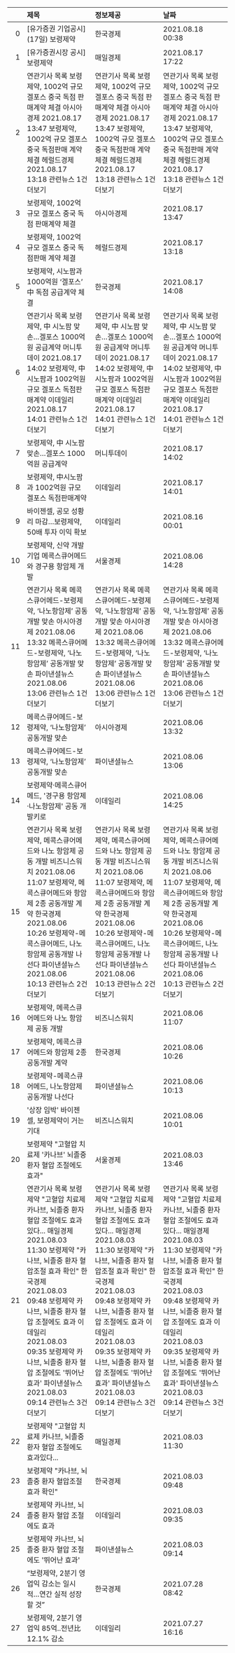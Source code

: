 |    | 제목                                                                                                                                                                                                                                                                                                                                                                                        | 정보제공                                                                                                                                                                                                                                                                                                                                                                                    | 날짜                                                                                                                                                                                                                                                                                                                                                                                        |
|---:|:--------------------------------------------------------------------------------------------------------------------------------------------------------------------------------------------------------------------------------------------------------------------------------------------------------------------------------------------------------------------------------------------|:--------------------------------------------------------------------------------------------------------------------------------------------------------------------------------------------------------------------------------------------------------------------------------------------------------------------------------------------------------------------------------------------|:--------------------------------------------------------------------------------------------------------------------------------------------------------------------------------------------------------------------------------------------------------------------------------------------------------------------------------------------------------------------------------------------|
|  0 | [유가증권 기업공시] (17일) 보령제약                                                                                                                                                                                                                                                                                                                                                         | 한국경제                                                                                                                                                                                                                                                                                                                                                                                    | 2021.08.18 00:38                                                                                                                                                                                                                                                                                                                                                                            |
|  1 | [유가증권시장 공시] 보령제약                                                                                                                                                                                                                                                                                                                                                                | 매일경제                                                                                                                                                                                                                                                                                                                                                                                    | 2021.08.17 17:22                                                                                                                                                                                                                                                                                                                                                                            |
|  2 | 연관기사 목록  보령제약, 1002억 규모 겔포스 중국 독점 판매계약 체결  아시아경제  2021.08.17 13:47  보령제약, 1002억 규모 겔포스 중국 독점판매 계약 체결  헤럴드경제  2021.08.17 13:18  관련뉴스 1건 더보기                                                                                                                                                                                  | 연관기사 목록  보령제약, 1002억 규모 겔포스 중국 독점 판매계약 체결  아시아경제  2021.08.17 13:47  보령제약, 1002억 규모 겔포스 중국 독점판매 계약 체결  헤럴드경제  2021.08.17 13:18  관련뉴스 1건 더보기                                                                                                                                                                                  | 연관기사 목록  보령제약, 1002억 규모 겔포스 중국 독점 판매계약 체결  아시아경제  2021.08.17 13:47  보령제약, 1002억 규모 겔포스 중국 독점판매 계약 체결  헤럴드경제  2021.08.17 13:18  관련뉴스 1건 더보기                                                                                                                                                                                  |
|  3 | 보령제약, 1002억 규모 겔포스 중국 독점 판매계약 체결                                                                                                                                                                                                                                                                                                                                        | 아시아경제                                                                                                                                                                                                                                                                                                                                                                                  | 2021.08.17 13:47                                                                                                                                                                                                                                                                                                                                                                            |
|  4 | 보령제약, 1002억 규모 겔포스 중국 독점판매 계약 체결                                                                                                                                                                                                                                                                                                                                        | 헤럴드경제                                                                                                                                                                                                                                                                                                                                                                                  | 2021.08.17 13:18                                                                                                                                                                                                                                                                                                                                                                            |
|  5 | 보령제약, 시노팜과 1000억원 ‘겔포스’ 中 독점 공급계약 체결                                                                                                                                                                                                                                                                                                                                  | 한국경제                                                                                                                                                                                                                                                                                                                                                                                    | 2021.08.17 14:08                                                                                                                                                                                                                                                                                                                                                                            |
|  6 | 연관기사 목록  보령제약, 中 시노팜 맞손…겔포스 1000억원 공급계약  머니투데이  2021.08.17 14:02  보령제약, 中시노팜과 1002억원 규모 겔포스 독점판매계약  이데일리  2021.08.17 14:01  관련뉴스 1건 더보기                                                                                                                                                                                     | 연관기사 목록  보령제약, 中 시노팜 맞손…겔포스 1000억원 공급계약  머니투데이  2021.08.17 14:02  보령제약, 中시노팜과 1002억원 규모 겔포스 독점판매계약  이데일리  2021.08.17 14:01  관련뉴스 1건 더보기                                                                                                                                                                                     | 연관기사 목록  보령제약, 中 시노팜 맞손…겔포스 1000억원 공급계약  머니투데이  2021.08.17 14:02  보령제약, 中시노팜과 1002억원 규모 겔포스 독점판매계약  이데일리  2021.08.17 14:01  관련뉴스 1건 더보기                                                                                                                                                                                     |
|  7 | 보령제약, 中 시노팜 맞손…겔포스 1000억원 공급계약                                                                                                                                                                                                                                                                                                                                           | 머니투데이                                                                                                                                                                                                                                                                                                                                                                                  | 2021.08.17 14:02                                                                                                                                                                                                                                                                                                                                                                            |
|  8 | 보령제약, 中시노팜과 1002억원 규모 겔포스 독점판매계약                                                                                                                                                                                                                                                                                                                                      | 이데일리                                                                                                                                                                                                                                                                                                                                                                                    | 2021.08.17 14:01                                                                                                                                                                                                                                                                                                                                                                            |
|  9 | 바이젠셀, 공모 성황리 마감…보령제약, 50배 투자 이익 확보                                                                                                                                                                                                                                                                                                                                    | 이데일리                                                                                                                                                                                                                                                                                                                                                                                    | 2021.08.16 00:01                                                                                                                                                                                                                                                                                                                                                                            |
| 10 | 보령제약, 신약 개발 기업 메콕스큐어메드와 경구용 항암제 개발                                                                                                                                                                                                                                                                                                                                | 서울경제                                                                                                                                                                                                                                                                                                                                                                                    | 2021.08.06 14:28                                                                                                                                                                                                                                                                                                                                                                            |
| 11 | 연관기사 목록  메콕스큐어메드-보령제약, ‘나노항암제’ 공동개발 맞손  아시아경제  2021.08.06 13:32  메콕스큐어메드-보령제약, ‘나노항암제’ 공동개발 맞손  파이낸셜뉴스  2021.08.06 13:06  관련뉴스 1건 더보기                                                                                                                                                                                  | 연관기사 목록  메콕스큐어메드-보령제약, ‘나노항암제’ 공동개발 맞손  아시아경제  2021.08.06 13:32  메콕스큐어메드-보령제약, ‘나노항암제’ 공동개발 맞손  파이낸셜뉴스  2021.08.06 13:06  관련뉴스 1건 더보기                                                                                                                                                                                  | 연관기사 목록  메콕스큐어메드-보령제약, ‘나노항암제’ 공동개발 맞손  아시아경제  2021.08.06 13:32  메콕스큐어메드-보령제약, ‘나노항암제’ 공동개발 맞손  파이낸셜뉴스  2021.08.06 13:06  관련뉴스 1건 더보기                                                                                                                                                                                  |
| 12 | 메콕스큐어메드-보령제약, ‘나노항암제’ 공동개발 맞손                                                                                                                                                                                                                                                                                                                                         | 아시아경제                                                                                                                                                                                                                                                                                                                                                                                  | 2021.08.06 13:32                                                                                                                                                                                                                                                                                                                                                                            |
| 13 | 메콕스큐어메드-보령제약, ‘나노항암제’ 공동개발 맞손                                                                                                                                                                                                                                                                                                                                         | 파이낸셜뉴스                                                                                                                                                                                                                                                                                                                                                                                | 2021.08.06 13:06                                                                                                                                                                                                                                                                                                                                                                            |
| 14 | 보령제약·메콕스큐어메드, '경구용 항암제·나노항암제' 공동 개발키로                                                                                                                                                                                                                                                                                                                           | 이데일리                                                                                                                                                                                                                                                                                                                                                                                    | 2021.08.06 14:25                                                                                                                                                                                                                                                                                                                                                                            |
| 15 | 연관기사 목록  보령제약, 메콕스큐어메드와 나노 항암제 공동 개발  비즈니스워치  2021.08.06 11:07  보령제약, 메콕스큐어메드와 항암제 2종 공동개발 계약  한국경제  2021.08.06 10:26  보령제약-메콕스큐어메드, 나노항암제 공동개발 나선다  파이낸셜뉴스  2021.08.06 10:13  관련뉴스 2건 더보기                                                                                                  | 연관기사 목록  보령제약, 메콕스큐어메드와 나노 항암제 공동 개발  비즈니스워치  2021.08.06 11:07  보령제약, 메콕스큐어메드와 항암제 2종 공동개발 계약  한국경제  2021.08.06 10:26  보령제약-메콕스큐어메드, 나노항암제 공동개발 나선다  파이낸셜뉴스  2021.08.06 10:13  관련뉴스 2건 더보기                                                                                                  | 연관기사 목록  보령제약, 메콕스큐어메드와 나노 항암제 공동 개발  비즈니스워치  2021.08.06 11:07  보령제약, 메콕스큐어메드와 항암제 2종 공동개발 계약  한국경제  2021.08.06 10:26  보령제약-메콕스큐어메드, 나노항암제 공동개발 나선다  파이낸셜뉴스  2021.08.06 10:13  관련뉴스 2건 더보기                                                                                                  |
| 16 | 보령제약, 메콕스큐어메드와 나노 항암제 공동 개발                                                                                                                                                                                                                                                                                                                                            | 비즈니스워치                                                                                                                                                                                                                                                                                                                                                                                | 2021.08.06 11:07                                                                                                                                                                                                                                                                                                                                                                            |
| 17 | 보령제약, 메콕스큐어메드와 항암제 2종 공동개발 계약                                                                                                                                                                                                                                                                                                                                         | 한국경제                                                                                                                                                                                                                                                                                                                                                                                    | 2021.08.06 10:26                                                                                                                                                                                                                                                                                                                                                                            |
| 18 | 보령제약-메콕스큐어메드, 나노항암제 공동개발 나선다                                                                                                                                                                                                                                                                                                                                         | 파이낸셜뉴스                                                                                                                                                                                                                                                                                                                                                                                | 2021.08.06 10:13                                                                                                                                                                                                                                                                                                                                                                            |
| 19 | '상장 임박' 바이젠셀, 보령제약이 거는 기대                                                                                                                                                                                                                                                                                                                                                  | 비즈니스워치                                                                                                                                                                                                                                                                                                                                                                                | 2021.08.06 10:01                                                                                                                                                                                                                                                                                                                                                                            |
| 20 | 보령제약 "고혈압 치료제 '카나브' 뇌졸중 환자 혈압 조절에도 효과"                                                                                                                                                                                                                                                                                                                            | 서울경제                                                                                                                                                                                                                                                                                                                                                                                    | 2021.08.03 13:46                                                                                                                                                                                                                                                                                                                                                                            |
| 21 | 연관기사 목록  보령제약 "고혈압 치료제 카나브, 뇌졸중 환자 혈압 조절에도 효과있다...  매일경제  2021.08.03 11:30  보령제약 "카나브, 뇌졸중 환자 혈압조절 효과 확인"  한국경제  2021.08.03 09:48  보령제약 카나브, 뇌졸중 환자 혈압 조절에도 효과  이데일리  2021.08.03 09:35  보령제약 카나브, 뇌졸중 환자 혈압 조절에도 '뛰어난 효과'  파이낸셜뉴스  2021.08.03 09:14  관련뉴스 3건 더보기 | 연관기사 목록  보령제약 "고혈압 치료제 카나브, 뇌졸중 환자 혈압 조절에도 효과있다...  매일경제  2021.08.03 11:30  보령제약 "카나브, 뇌졸중 환자 혈압조절 효과 확인"  한국경제  2021.08.03 09:48  보령제약 카나브, 뇌졸중 환자 혈압 조절에도 효과  이데일리  2021.08.03 09:35  보령제약 카나브, 뇌졸중 환자 혈압 조절에도 '뛰어난 효과'  파이낸셜뉴스  2021.08.03 09:14  관련뉴스 3건 더보기 | 연관기사 목록  보령제약 "고혈압 치료제 카나브, 뇌졸중 환자 혈압 조절에도 효과있다...  매일경제  2021.08.03 11:30  보령제약 "카나브, 뇌졸중 환자 혈압조절 효과 확인"  한국경제  2021.08.03 09:48  보령제약 카나브, 뇌졸중 환자 혈압 조절에도 효과  이데일리  2021.08.03 09:35  보령제약 카나브, 뇌졸중 환자 혈압 조절에도 '뛰어난 효과'  파이낸셜뉴스  2021.08.03 09:14  관련뉴스 3건 더보기 |
| 22 | 보령제약 "고혈압 치료제 카나브, 뇌졸중 환자 혈압 조절에도 효과있다...                                                                                                                                                                                                                                                                                                                       | 매일경제                                                                                                                                                                                                                                                                                                                                                                                    | 2021.08.03 11:30                                                                                                                                                                                                                                                                                                                                                                            |
| 23 | 보령제약 "카나브, 뇌졸중 환자 혈압조절 효과 확인"                                                                                                                                                                                                                                                                                                                                           | 한국경제                                                                                                                                                                                                                                                                                                                                                                                    | 2021.08.03 09:48                                                                                                                                                                                                                                                                                                                                                                            |
| 24 | 보령제약 카나브, 뇌졸중 환자 혈압 조절에도 효과                                                                                                                                                                                                                                                                                                                                             | 이데일리                                                                                                                                                                                                                                                                                                                                                                                    | 2021.08.03 09:35                                                                                                                                                                                                                                                                                                                                                                            |
| 25 | 보령제약 카나브, 뇌졸중 환자 혈압 조절에도 '뛰어난 효과'                                                                                                                                                                                                                                                                                                                                    | 파이낸셜뉴스                                                                                                                                                                                                                                                                                                                                                                                | 2021.08.03 09:14                                                                                                                                                                                                                                                                                                                                                                            |
| 26 | “보령제약, 2분기 영업익 감소는 일시적…연간 실적 성장할 것”                                                                                                                                                                                                                                                                                                                                  | 한국경제                                                                                                                                                                                                                                                                                                                                                                                    | 2021.07.28 08:42                                                                                                                                                                                                                                                                                                                                                                            |
| 27 | 보령제약, 2분기 영업익 85억..전년比 12.1% 감소                                                                                                                                                                                                                                                                                                                                              | 이데일리                                                                                                                                                                                                                                                                                                                                                                                    | 2021.07.27 16:16                                                                                                                                                                                                                                                                                                                                                                            |